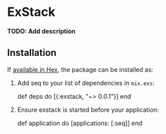 # ExStack

**TODO: Add description**

## Installation

If [available in Hex](https://hex.pm/docs/publish), the package can be installed as:

  1. Add seq to your list of dependencies in `mix.exs`:

        def deps do
          [{:exstack, "~> 0.0.1"}]
        end

  2. Ensure exstack is started before your application:

        def application do
          [applications: [:seq]]
        end
